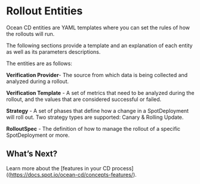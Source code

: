 # Rollout Entities

Ocean CD entities are YAML templates where you can set the rules of how the rollouts will run.  

The following sections provide a template and an explanation of each entity as well as its parameters descriptions.  

The entities are as follows:   

**Verification Provider**- The source from which data is being collected and analyzed during a rollout.

**Verification Template** - A set of metrics that need to be analyzed during the rollout, and the values that are considered successful or failed.

**Strategy** - A set of phases that define how a change in a SpotDeployment will roll out. Two strategy types are supported: Canary & Rolling Update.  

**RolloutSpec** - The definition of how to manage the rollout of a specific SpotDeployment or more.

## What’s Next?

Learn more about the [features in your CD process]((https://docs.spot.io/ocean-cd/concepts-features/).
